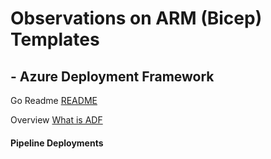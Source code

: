 #  Observations on ARM (Bicep) Templates

## - Azure Deployment Framework
Go Readme [README](https://github.com/brwilkinson/AzureDeploymentFramework#readme)

Overview [What is ADF](./ADF.md)

####  Pipeline Deployments

